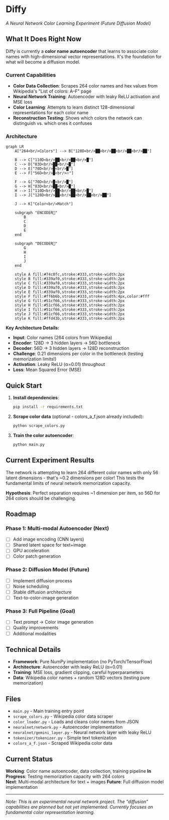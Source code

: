 # Diffy

_A Neural Network Color Learning Experiment (Future Diffusion Model)_

## What It Does Right Now

Diffy is currently a **color name autoencoder** that learns to associate color names with high-dimensional vector representations. It's the foundation for what will become a diffusion model.

### Current Capabilities

- **Color Data Collection**: Scrapes 264 color names and hex values from Wikipedia's "List of colors: A–F" page
- **Neural Network Training**: Autoencoder with leaky ReLU activation and MSE loss
- **Color Learning**: Attempts to learn distinct 128-dimensional representations for each color name
- **Reconstruction Testing**: Shows which colors the network can distinguish vs. which ones it confuses

### Architecture

```mermaid
graph LR
    A["264<br/>Colors"] --> B["128D<br/>██<br/>██<br/>██<br/>██"]

    B --> C["110D<br/>██<br/>██<br/>█"]
    C --> D["83D<br/>██<br/>█"]
    D --> E["70D<br/>█<br/>█"]
    E --> F["56D<br/>█<br/>🔥"]

    F --> G["70D<br/>█<br/>█"]
    G --> H["83D<br/>██<br/>█"]
    H --> I["110D<br/>██<br/>██<br/>█"]
    I --> J["128D<br/>██<br/>██<br/>██<br/>██"]

    J --> K["Color<br/>Match"]

    subgraph "ENCODER🔽"
        B
        C
        D
        E
    end

    subgraph "DECODER🔼"
        G
        H
        I
        J
    end

    style A fill:#74c0fc,stroke:#333,stroke-width:2px
    style B fill:#339af0,stroke:#333,stroke-width:2px
    style C fill:#339af0,stroke:#333,stroke-width:2px
    style D fill:#339af0,stroke:#333,stroke-width:2px
    style E fill:#339af0,stroke:#333,stroke-width:2px
    style F fill:#ff6b6b,stroke:#333,stroke-width:4px,color:#fff
    style G fill:#51cf66,stroke:#333,stroke-width:2px
    style H fill:#51cf66,stroke:#333,stroke-width:2px
    style I fill:#51cf66,stroke:#333,stroke-width:2px
    style J fill:#51cf66,stroke:#333,stroke-width:2px
    style K fill:#ffd43b,stroke:#333,stroke-width:2px
```

**Key Architecture Details:**

- **Input**: Color names (264 colors from Wikipedia)
- **Encoder**: 128D → 3 hidden layers → 56D bottleneck
- **Decoder**: 56D → 3 hidden layers → 128D reconstruction
- **Challenge**: 0.21 dimensions per color in the bottleneck (testing memorization limits!)
- **Activation**: Leaky ReLU (α=0.01) throughout
- **Loss**: Mean Squared Error (MSE)

## Quick Start

1. **Install dependencies**:

   ```bash
   pip install -r requirements.txt
   ```

2. **Scrape color data** (optional - colors_a_f.json already included):

   ```bash
   python scrape_colors.py
   ```

3. **Train the color autoencoder**:
   ```bash
   python main.py
   ```

## Current Experiment Results

The network is attempting to learn 264 different color names with only 56 latent dimensions - that's ~0.2 dimensions per color! This tests the fundamental limits of neural network memorization capacity.

**Hypothesis**: Perfect separation requires ~1 dimension per item, so 56D for 264 colors should be challenging.

## Roadmap

### Phase 1: Multi-modal Autoencoder (Next)

- [ ] Add image encoding (CNN layers)
- [ ] Shared latent space for text+image
- [ ] GPU acceleration
- [ ] Color patch generation

### Phase 2: Diffusion Model (Future)

- [ ] Implement diffusion process
- [ ] Noise scheduling
- [ ] Stable diffusion architecture
- [ ] Text-to-color-image generation

### Phase 3: Full Pipeline (Goal)

- [ ] Text prompt → Color image generation
- [ ] Quality improvements
- [ ] Additional modalities

## Technical Details

- **Framework**: Pure NumPy implementation (no PyTorch/TensorFlow)
- **Architecture**: Autoencoder with leaky ReLU (α=0.01)
- **Training**: MSE loss, gradient clipping, careful hyperparameters
- **Data**: Wikipedia color names + random 128D vectors (testing pure memorization)

## Files

- `main.py` - Main training entry point
- `scrape_colors.py` - Wikipedia color data scraper
- `color_loader.py` - Loads and cleans color names from JSON
- `neuralnet/network.py` - Autoencoder implementation
- `neuralnet/gemini_layer.py` - Neural network layer with leaky ReLU
- `tokenizer/tokenizer.py` - Simple text tokenization
- `colors_a_f.json` - Scraped Wikipedia color data

## Current Status

**Working**: Color name autoencoder, data collection, training pipeline
**In Progress**: Testing memorization capacity with 264 colors  
**Next**: Multi-modal architecture for text + images
**Future**: Full diffusion model implementation

---

_Note: This is an experimental neural network project. The "diffusion" capabilities are planned but not yet implemented. Currently focuses on fundamental color representation learning._
